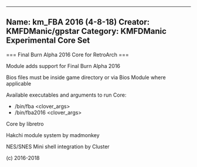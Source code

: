 -----------------------
Name: km_FBA 2016 (4-8-18)
Creator: KMFDManic/gpstar
Category: KMFDManic Experimental Core Set
-----------------------
=== Final Burn Alpha 2016 Core for RetroArch ===

Module adds support for Final Burn Alpha 2016

Bios files must be inside game directory or via Bios Module where applicable

Available executables and arguments to run Core:
- /bin/fba <rom> <clover_args>
- /bin/fba2016 <rom> <clover_args>

Core by libretro

Hakchi module system by madmonkey

NES/SNES Mini shell integration by Cluster

(c) 2016-2018
